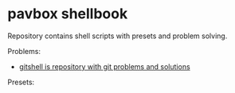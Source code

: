 # pavbox shellbook

Repository contains shell scripts with presets and problem solving.

Problems:

- [gitshell is repository with git problems and solutions](https://github.com/pavbox/shellbook/tree/master/gitshell)

Presets:
